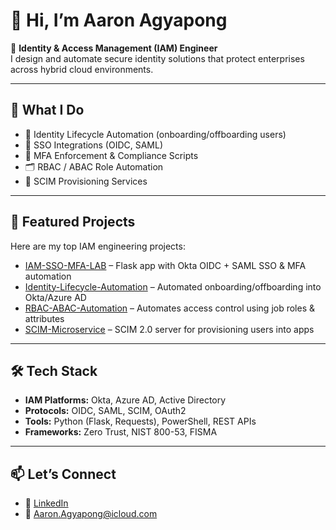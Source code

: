 # 👋 Hi, I’m Aaron Agyapong  

🔐 **Identity & Access Management (IAM) Engineer**  
I design and automate secure identity solutions that protect enterprises across hybrid cloud environments.  

---

## 🚀 What I Do
- 🔑 Identity Lifecycle Automation (onboarding/offboarding users)  
- 🔐 SSO Integrations (OIDC, SAML)  
- 📲 MFA Enforcement & Compliance Scripts  
- 🗂️ RBAC / ABAC Role Automation  
- 🌉 SCIM Provisioning Services  

---

## 📌 Featured Projects
Here are my top IAM engineering projects:  

- [IAM-SSO-MFA-LAB](https://github.com/mraaron360/IAM-SSO-MFA-LAB) – Flask app with Okta OIDC + SAML SSO & MFA automation  
- [Identity-Lifecycle-Automation](https://github.com/mraaron360/Identity-lifecycle-automation-testing) – Automated onboarding/offboarding into Okta/Azure AD  
- [RBAC-ABAC-Automation](https://github.com/mraaron360/RBAC-AND-ABAC) – Automates access control using job roles & attributes  
- [SCIM-Microservice](https://github.com/mraaron360/SCIM-MICROSERVICE) – SCIM 2.0 server for provisioning users into apps  

---

## 🛠️ Tech Stack
- **IAM Platforms:** Okta, Azure AD, Active Directory  
- **Protocols:** OIDC, SAML, SCIM, OAuth2  
- **Tools:** Python (Flask, Requests), PowerShell, REST APIs  
- **Frameworks:** Zero Trust, NIST 800-53, FISMA  

---

## 📫 Let’s Connect
- 💼 [LinkedIn](https://www.linkedin.com/in/aaron-agyapong-6b8b4889/) 
- 📧 [Aaron.Agyapong@icloud.com](mailto:Aaron.Agyapong@icloud.com)  

